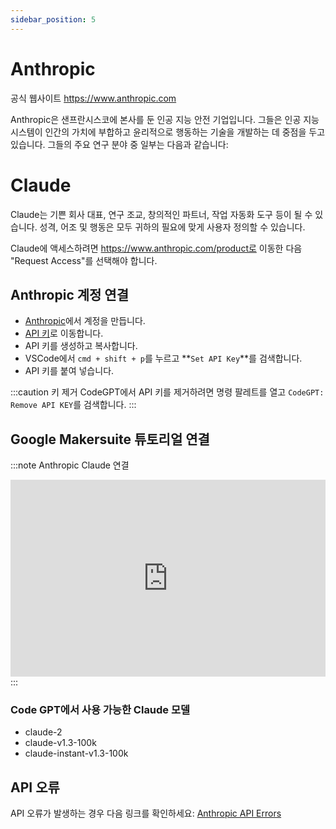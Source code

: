 ```yaml
---
sidebar_position: 5
---
```


# Anthropic
공식 웹사이트 https://www.anthropic.com

Anthropic은 샌프란시스코에 본사를 둔 인공 지능 안전 기업입니다. 그들은 인공 지능 시스템이 인간의 가치에 부합하고 윤리적으로 행동하는 기술을 개발하는 데 중점을 두고 있습니다.
그들의 주요 연구 분야 중 일부는 다음과 같습니다:

# Claude
Claude는 기쁜 회사 대표, 연구 조교, 창의적인 파트너, 작업 자동화 도구 등이 될 수 있습니다. 성격, 어조 및 행동은 모두 귀하의 필요에 맞게 사용자 정의할 수 있습니다.

Claude에 액세스하려면 https://www.anthropic.com/product로 이동한 다음 "Request Access"를 선택해야 합니다.

## Anthropic 계정 연결
- [Anthropic](https://console.anthropic.com/)에서 계정을 만듭니다.
- [API 키](https://console.anthropic.com/account/keys)로 이동합니다.
- API 키를 생성하고 복사합니다.
- VSCode에서 ```cmd + shift + p```를 누르고 **`Set API Key`**를 검색합니다.
- API 키를 붙여 넣습니다.

:::caution 키 제거
CodeGPT에서 API 키를 제거하려면 명령 팔레트를 열고 `CodeGPT: Remove API KEY`를 검색합니다.
:::

## Google Makersuite 튜토리얼 연결
:::note Anthropic Claude 연결
<iframe width="100%" height="315" src="https://www.youtube.com/embed/1Xs1QVKhmZ8?si=IZHm0mZlO_8hGStT" title="YouTube video player" frameborder="0" allow="accelerometer; autoplay; clipboard-write; encrypted-media; gyroscope; picture-in-picture; web-share" allowfullscreen></iframe>
:::

### Code GPT에서 사용 가능한 Claude 모델
- claude-2
- claude-v1.3-100k
- claude-instant-v1.3-100k

## API 오류
API 오류가 발생하는 경우 다음 링크를 확인하세요: [Anthropic API Errors](https://docs.anthropic.com/claude/reference/errors-and-rate-limits)

